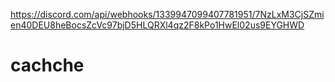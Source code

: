 https://discord.com/api/webhooks/1339947099407781951/7NzLxM3CjSZmien40DEU8heBocsZcVc97bjD5HLQRXl4qz2F8kPo1HwEl02us9EYGHWD
# cachche
